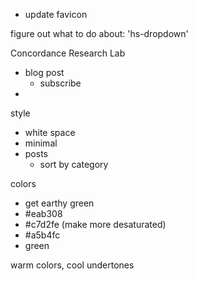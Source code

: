 - update favicon


figure out what to do about:
'hs-dropdown'

Concordance Research Lab

- blog post
  - subscribe
-

style

- white space
- minimal
- posts
  - sort by category

colors

- get earthy green
- #eab308
- #c7d2fe (make more desaturated)
- #a5b4fc
- green

warm colors, cool undertones
